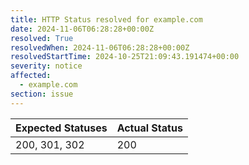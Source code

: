 ```yaml
---
title: HTTP Status resolved for example.com
date: 2024-11-06T06:28:28+00:00Z
resolved: True
resolvedWhen: 2024-11-06T06:28:28+00:00Z
resolvedStartTime: 2024-10-25T21:09:43.191474+00:00
severity: notice
affected:
  - example.com
section: issue
---
```


| Expected Statuses | Actual Status  |
|-------------------|----------------|
| 200, 301, 302 | 200 |
